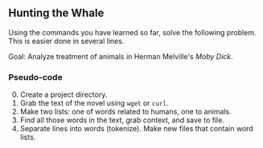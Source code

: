## Hunting the Whale

Using the commands you have learned so far, solve the following problem. This
is easier done in several lines.

Goal: Analyze treatment of animals in Herman Melville's *Moby Dick*.

### Pseudo-code

0. Create a project directory.
1. Grab the text of the novel using `wget` or `curl`.
2. Make two lists: one of words related to humans, one to animals.
3. Find all those words in the text, grab context, and save to file.
4. Separate lines into words (tokenize). Make new files that contain word
lists.
